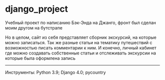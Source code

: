 # django_project
Учебный проект по написанию Бэк-Энда на Джанго, фронт был сделан моим другом на бутстрапе

Но в целом, сайт из себя представляет сборник экскурсий, на которые можно записаться. Так же разные статьи на тематику путешествий с возможностью писать комментарии к ним. И конечно, личный кабинет где можно создавать собственные статьи и отслеживать экскурсии на которые была оформлена запись
*********************
Инструменты:
Python 3.9;
Django 4.0;
pycountry
